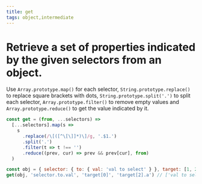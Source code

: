 ```yaml
---
title: get
tags: object,intermediate
---
```


# Retrieve a set of properties indicated by the given selectors from an object.

Use `Array.prototype.map()` for each selector, `String.prototype.replace()` to replace square brackets with dots, `String.prototype.split('.')` to split each selector, `Array.prototype.filter()` to remove empty values and `Array.prototype.reduce()` to get the value indicated by it.

```js
const get = (from, ...selectors) =>
  [...selectors].map(s =>
    s
      .replace(/\[([^\[\]]*)\]/g, '.$1.')
      .split('.')
      .filter(t => t !== '')
      .reduce((prev, cur) => prev && prev[cur], from)
  )
```

```js
const obj = { selector: { to: { val: 'val to select' } }, target: [1, 2, { a: 'test' }] }
get(obj, 'selector.to.val', 'target[0]', 'target[2].a') // ['val to select', 1, 'test']
```
